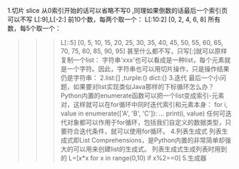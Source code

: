 1.切片 slice 从0索引开始的话可以省略不写0 ,同理如果倒数的话最后一个索引页可以不写  L[:9],L[-2:]
前10个数，每两个取一个：
 L[:10:2]
[0, 2, 4, 6, 8]
所有数，每5个取一个：
>>> L[::5]
[0, 5, 10, 15, 20, 25, 30, 35, 40, 45, 50, 55, 60, 65, 70, 75, 80, 85, 90, 95]
甚至什么都不写，只写[:]就可以原样复制一个list：
字符串'xxx'也可以看成是一种list，每个元素就是一个字符。因此，字符串也可以用切片操作，只是操作结果仍是字符串：
2.list:[] ,turple:() dict:{}
3.迭代
最后一个小问题，如果要对list实现类似Java那样的下标循环怎么办？Python内置的enumerate函数可以把一个list变成索引-元素对，这样就可以在for循环中同时迭代索引和元素本身：
>>> for i, value in enumerate(['A', 'B', 'C']):
...     print(i, value)
任何可迭代对象都可以作用于for循环，包括我们自定义的数据类型，只要符合迭代条件，就可以使用for循环。
4.列表生成式
列表生成式即List Comprehensions，是Python内置的非常简单却强大的可以用来创建list的生成式。
列表生成式生成列表时用到的
L=[x*x for x in range(0,10) if x%2==0]
5.生成器



